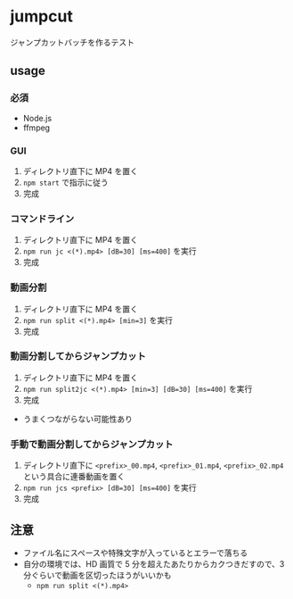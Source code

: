 # jumpcut

ジャンプカットバッチを作るテスト

## usage

### 必須

- Node.js
- ffmpeg

### GUI

1. ディレクトリ直下に MP4 を置く
2. `npm start` で指示に従う
3. 完成

### コマンドライン

1. ディレクトリ直下に MP4 を置く
2. `npm run jc <(*).mp4> [dB=30] [ms=400]` を実行
3. 完成

### 動画分割

1. ディレクトリ直下に MP4 を置く
2. `npm run split <(*).mp4> [min=3]` を実行
3. 完成

### 動画分割してからジャンプカット

1. ディレクトリ直下に MP4 を置く
2. `npm run split2jc <(*).mp4> [min=3] [dB=30] [ms=400]` を実行
3. 完成

- うまくつながらない可能性あり

### 手動で動画分割してからジャンプカット

1. ディレクトリ直下に `<prefix>_00.mp4`, `<prefix>_01.mp4`, `<prefix>_02.mp4` という具合に連番動画を置く
2. `npm run jcs <prefix> [dB=30] [ms=400]` を実行
3. 完成

## 注意

- ファイル名にスペースや特殊文字が入っているとエラーで落ちる
- 自分の環境では、HD 画質で 5 分を超えたあたりからカクつきだすので、3 分ぐらいで動画を区切ったほうがいいかも
  - `npm run split <(*).mp4>`
